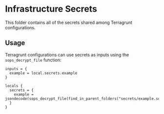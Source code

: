 # Infrastructure Secrets

This folder contains all of the secrets shared among Terragrunt configurations.

## Usage

Terragrunt configurations can use secrets as inputs using the `sops_decrypt_file` function:

```hcl
inputs = {
  example = local.secrets.example
}

locals {
  secrets = {
    example = jsondecode(sops_decrypt_file(find_in_parent_folders("secrets/example.sops.json")))
  }
}
```
